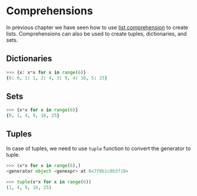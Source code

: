 # Comprehensions

In previous chapter we have seen how to use [list comprehension](../loops/comprehensions.md) to create lists.
Comprehensions can also be used to create tuples, dictionaries, and sets.


## Dictionaries

```python
>>> {x: x*x for x in range(6)}
{0: 0, 1: 1, 2: 4, 3: 9, 4: 16, 5: 25}
```

## Sets

```python
>>> {x*x for x in range(6)}
{0, 1, 4, 9, 16, 25}
```

## Tuples

In case of tuples, we need to use `tuple` function to convert the generator to tuple.

```python
>>> (x*x for x in range(6),)
<generator object <genexpr> at 0x7f8b1c0b3f10>

>>> tuple(x*x for x in range(6))
(1, 4, 9, 16, 25)
```
